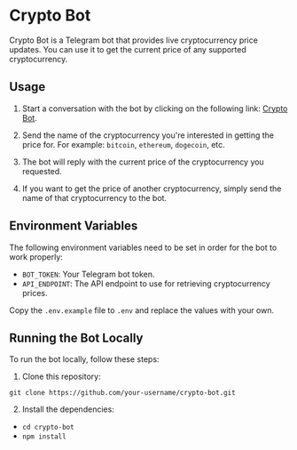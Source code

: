 # Crypto Bot

Crypto Bot is a Telegram bot that provides live cryptocurrency price updates. You can use it to get the current price of any supported cryptocurrency.

## Usage

1. Start a conversation with the bot by clicking on the following link: [Crypto Bot](https://t.me/YourBotUsername).

2. Send the name of the cryptocurrency you're interested in getting the price for. For example: `bitcoin`, `ethereum`, `dogecoin`, etc.

3. The bot will reply with the current price of the cryptocurrency you requested.

4. If you want to get the price of another cryptocurrency, simply send the name of that cryptocurrency to the bot.

## Environment Variables

The following environment variables need to be set in order for the bot to work properly:

- `BOT_TOKEN`: Your Telegram bot token.
- `API_ENDPOINT`: The API endpoint to use for retrieving cryptocurrency prices.

Copy the `.env.example` file to `.env` and replace the values with your own.

## Running the Bot Locally

To run the bot locally, follow these steps:

1. Clone this repository:

`git clone https://github.com/your-username/crypto-bot.git`

2. Install the dependencies:

- `cd crypto-bot`
- `npm install`
